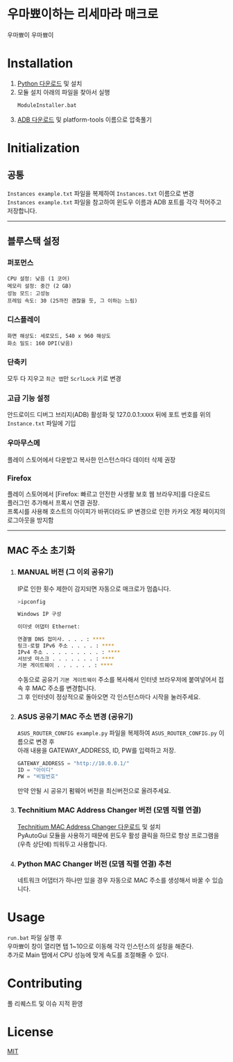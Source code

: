 # 우마뾰이하는 리세마라 매크로
우마뾰이 우마뾰이


# Installation
1. [Python 다운로드](https://www.python.org/) 및 설치  
2. 모듈 설치 아래의 파일을 찾아서 실행  
    ```bash
    ModuleInstaller.bat
    ```
3. [ADB 다운로드](https://developer.android.com/studio/releases/platform-tools) 및 platform-tools 이름으로 압축풀기


# Initialization

## 공통
```Instances example.txt``` 파일을 복제하여 ```Instances.txt``` 이름으로 변경  
```Instances example.txt``` 파일을 참고하여 윈도우 이름과 ADB 포트를 각각 적어주고 저장합니다.

---
## 블루스택 설정

### 퍼포먼스
```
CPU 설정: 낮음 (1 코어)  
메모리 설정: 중간 (2 GB)  
성능 모드: 고성능  
프레임 속도: 30 (25까진 괜찮을 듯, 그 이하는 느림)  
```

### 디스플레이
```
화면 해상도: 세로모드, 540 x 960 해상도  
화소 밀도: 160 DPI(낮음)
```

### 단축키
모두 다 지우고 ```최근 앱```만 ```ScrlLock``` 키로 변경

### 고급 기능 설정
안드로이드 디버그 브리지(ADB) 활성화 및 127.0.0.1:```XXXX``` 뒤에 포트 번호를 위의 ```Instance.txt``` 파일에 기입

### 우마무스메
플레이 스토어에서 다운받고 복사한 인스턴스마다 데이터 삭제 권장

### Firefox
플레이 스토어에서 [Firefox: 빠르고 안전한 사생활 보호 웹 브라우저]를 다운로드  
플러그인 추가해서 프록시 연결 권장.  
프록시를 사용해 호스트의 아이피가 바뀌더라도 IP 변경으로 인한 카카오 계정 페이지의 로그아웃을 방지함


---
## MAC 주소 초기화

1. ### MANUAL 버전 (그 이외 공유기)
    IP로 인한 횟수 제한이 감지되면 자동으로 매크로가 멈춥니다.  
    ```bash
    >ipconfig

    Windows IP 구성

    이더넷 어댑터 Ethernet:

    연결별 DNS 접미사. . . . : ****
    링크-로컬 IPv6 주소 . . . . : ****
    IPv4 주소 . . . . . . . . . : ****
    서브넷 마스크 . . . . . . . : ****
    기본 게이트웨이 . . . . . . : ****
    ```
    수동으로 공유기 ```기본 게이트웨이``` 주소를 복사해서 인터넷 브라우저에 붙여넣어서 접속 후 MAC 주소를 변경합니다.  
    그 후 인터넷이 정상적으로 돌아오면 각 인스턴스마다 시작을 눌러주세요.

2. ### ASUS 공유기 MAC 주소 변경 (공유기)
    ```ASUS_ROUTER_CONFIG example.py``` 파일을 복제하여 ```ASUS_ROUTER_CONFIG.py``` 이름으로 변경 후  
    아래 내용을 GATEWAY_ADDRESS, ID, PW를 입력하고 저장.
    ```python
    GATEWAY_ADDRESS = "http://10.0.0.1/"
    ID = "아이디"
    PW = "비밀번호"
    ```
    만약 안될 시 공유기 펌웨어 버전을 최신버전으로 올려주세요.

3. ### Technitium MAC Address Changer 버전 (모뎀 직렬 연결)
    [Technitium MAC Address Changer 다운로드](https://technitium.com/tmac/) 및 설치  
    PyAutoGui 모듈을 사용하기 때문에 윈도우 활성 클릭을 하므로 항상 프로그램을 (우측 상단에) 띄워두고 사용합니다.

4. ### Python MAC Changer 버전 (모뎀 직렬 연결) **추천**
    네트워크 어댑터가 하나만 있을 경우 자동으로 MAC 주소를 생성해서 바꿀 수 있습니다.


# Usage
```run.bat``` 파일 실행 후  
우마뾰이 창이 열리면 탭 1~10으로 이동해 각각 인스턴스의 설정을 해준다.  
추가로 Main 탭에서 CPU 성능에 맞게 속도를 조절해줄 수 있다.


# Contributing
풀 리퀘스트 및 이슈 지적 환영


# License
[MIT](https://choosealicense.com/licenses/mit/)